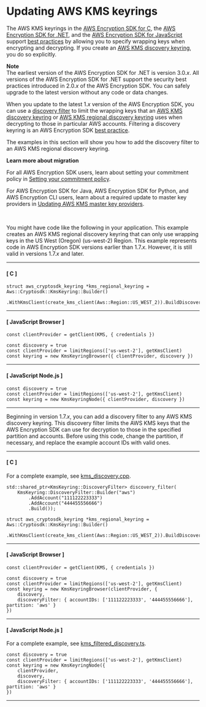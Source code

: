 # Updating AWS KMS keyrings<a name="migrate-keyrings-v2"></a>

The AWS KMS keyrings in the [AWS Encryption SDK for C](c-language.md), the [AWS Encryption SDK for \.NET](dot-net.md), and the [AWS Encryption SDK for JavaScript](javascript.md) support [best practices](best-practices.md) by allowing you to specify wrapping keys when encrypting and decrypting\. If you create an [AWS KMS discovery keyring](use-kms-keyring.md#kms-keyring-discovery), you do so explicitly\. 

**Note**  
The earliest version of the AWS Encryption SDK for \.NET is version 3\.0\.*x*\. All versions of the AWS Encryption SDK for \.NET support the security best practices introduced in 2\.0\.*x* of the AWS Encryption SDK\. You can safely upgrade to the latest version without any code or data changes\.

When you update to the latest 1\.*x* version of the AWS Encryption SDK, you can use a [discovery filter](use-kms-keyring.md#kms-keyring-discovery) to limit the wrapping keys that an [AWS KMS discovery keyring](use-kms-keyring.md#kms-keyring-discovery) or [AWS KMS regional discovery keyring](use-kms-keyring.md#kms-keyring-regional) uses when decrypting to those in particular AWS accounts\. Filtering a discovery keyring is an AWS Encryption SDK [best practice](best-practices.md)\.

The examples in this section will show you how to add the discovery filter to an AWS KMS regional discovery keyring\.

**Learn more about migration**

For all AWS Encryption SDK users, learn about setting your commitment policy in [Setting your commitment policy](migrate-commitment-policy.md)\.

For AWS Encryption SDK for Java, AWS Encryption SDK for Python, and AWS Encryption CLI users, learn about a required update to master key providers in [Updating AWS KMS master key providers](migrate-mkps-v2.md)\.

 

You might have code like the following in your application\. This example creates an AWS KMS regional discovery keyring that can only use wrapping keys in the US West \(Oregon\) \(us\-west\-2\) Region\. This example represents code in AWS Encryption SDK versions earlier than 1\.7\.*x*\. However, it is still valid in versions 1\.7\.*x* and later\. 

------
#### [ C ]

```
struct aws_cryptosdk_keyring *kms_regional_keyring = Aws::Cryptosdk::KmsKeyring::Builder()
       .WithKmsClient(create_kms_client(Aws::Region::US_WEST_2)).BuildDiscovery());
```

------
#### [ JavaScript Browser ]

```
const clientProvider = getClient(KMS, { credentials })

const discovery = true
const clientProvider = limitRegions(['us-west-2'], getKmsClient)
const keyring = new KmsKeyringBrowser({ clientProvider, discovery })
```

------
#### [ JavaScript Node\.js ]

```
const discovery = true
const clientProvider = limitRegions(['us-west-2'], getKmsClient)
const keyring = new KmsKeyringNode({ clientProvider, discovery })
```

------

Beginning in version 1\.7\.*x*, you can add a discovery filter to any AWS KMS discovery keyring\. This discovery filter limits the AWS KMS keys that the AWS Encryption SDK can use for decryption to those in the specified partition and accounts\. Before using this code, change the partition, if necessary, and replace the example account IDs with valid ones\.

------
#### [ C ]

For a complete example, see [kms\_discovery\.cpp](https://github.com/aws/aws-encryption-sdk-c/blob/master/examples/kms_discovery.cpp)\.

```
std::shared_ptr<KmsKeyring::DiscoveryFilter> discovery_filter(
    KmsKeyring::DiscoveryFilter::Builder("aws")
        .AddAccount("111122223333")
        .AddAccount("444455556666")
        .Build());

struct aws_cryptosdk_keyring *kms_regional_keyring = Aws::Cryptosdk::KmsKeyring::Builder()
       .WithKmsClient(create_kms_client(Aws::Region::US_WEST_2)).BuildDiscovery(discovery_filter));
```

------
#### [ JavaScript Browser ]

```
const clientProvider = getClient(KMS, { credentials })

const discovery = true
const clientProvider = limitRegions(['us-west-2'], getKmsClient)
const keyring = new KmsKeyringBrowser(clientProvider, {
    discovery,
    discoveryFilter: { accountIDs: ['111122223333', '444455556666'], partition: 'aws' }
})
```

------
#### [ JavaScript Node\.js ]

For a complete example, see [kms\_filtered\_discovery\.ts](https://github.com/aws/aws-encryption-sdk-javascript/blob/master/modules/example-node/src/kms_filtered_discovery.ts)\.

```
const discovery = true
const clientProvider = limitRegions(['us-west-2'], getKmsClient)
const keyring = new KmsKeyringNode({
    clientProvider,
    discovery,
    discoveryFilter: { accountIDs: ['111122223333', '444455556666'], partition: 'aws' }
})
```

------